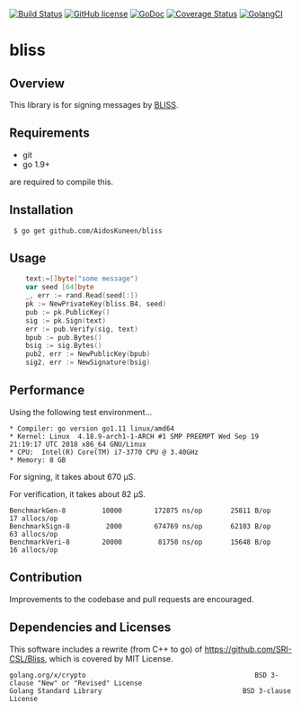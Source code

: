 [![Build Status](https://travis-ci.org/AidosKuneen/bliss.svg?branch=master)](https://travis-ci.org/AidosKuneen/bliss)
[![GitHub license](https://img.shields.io/badge/license-MIT-blue.svg)](https://raw.githubusercontent.com/AidosKuneen/bliss/LICENSE)
[![GoDoc](https://godoc.org/github.com/AidosKuneen/bliss?status.svg)](https://godoc.org/github.com/AidosKuneen/bliss)
[![Coverage Status](https://coveralls.io/repos/github/AidosKuneen/bliss/badge.svg?branch=master)](https://coveralls.io/github/AidosKuneen/bliss?branch=master)
[![GolangCI](https://golangci.com/badges/github.com/AidosKuneen/bliss.svg)](https://golangci.com/r/github.com/AidosKuneen/bliss) 

# bliss 

## Overview

This library is for signing messages by [BLISS](http://bliss.di.ens.fr/).

## Requirements

* git
* go 1.9+

are required to compile this.

## Installation

     $ go get github.com/AidosKuneen/bliss


## Usage

```go
	text:=[]byte("some message")
	var seed [64]byte
	_, err := rand.Read(seed[:])
	pk := NewPrivateKey(bliss.B4, seed)
	pub := pk.PublicKey()
	sig := pk.Sign(text)
	err := pub.Verify(sig, text)
	bpub := pub.Bytes()
	bsig := sig.Bytes()
	pub2, err := NewPublicKey(bpub)
	sig2, err := NewSignature(bsig)

```


## Performance

Using the following test environment...

```
* Compiler: go version go1.11 linux/amd64
* Kernel: Linux  4.18.9-arch1-1-ARCH #1 SMP PREEMPT Wed Sep 19 21:19:17 UTC 2018 x86_64 GNU/Linux
* CPU:  Intel(R) Core(TM) i7-3770 CPU @ 3.40GHz 
* Memory: 8 GB
```


For signing, it takes about 670 μS.

For verification, it takes about 82 μS.

```
BenchmarkGen-8    	   10000	    172875 ns/op	   25811 B/op	      17 allocs/op
BenchmarkSign-8   	    2000	    674769 ns/op	   62103 B/op	      63 allocs/op
BenchmarkVeri-8   	   20000	     81750 ns/op	   15648 B/op	      16 allocs/op
```



## Contribution
Improvements to the codebase and pull requests are encouraged.


## Dependencies and Licenses

This software includes a rewrite (from C++ to go)  of https://github.com/SRI-CSL/Bliss,
which is covered by MIT License.

```
golang.org/x/crypto                                          BSD 3-clause "New" or "Revised" License 
Golang Standard Library                                   BSD 3-clause License
```